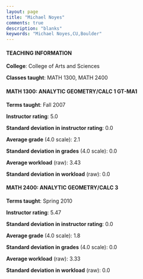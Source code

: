 ```yaml
---
layout: page
title: "Michael Noyes" 
comments: true
description: "blanks"
keywords: "Michael Noyes,CU,Boulder"
---
```

<head>
<script src="https://ajax.googleapis.com/ajax/libs/jquery/2.1.3/jquery.min.js"></script>
<script src="https://dl.dropboxusercontent.com/s/pc42nxpaw1ea4o9/highcharts.js?dl=0"></script>
<!-- <script src="../assets/js/highcharts.js"></script> -->
<style type="text/css">@font-face {
	font-family: "Bebas Neue";
	src: url(https://www.filehosting.org/file/details/544349/BebasNeue Regular.otf) format("opentype");
	}
	h1.Bebas { 
		font-family: "Bebas Neue", Verdana, Tahoma;
	}
</style>
</head>
	   
#### TEACHING INFORMATION

**College**: College of Arts and Sciences

**Classes taught**: MATH 1300, MATH 2400

#### MATH 1300: ANALYTIC GEOMETRY/CALC 1 GT-MA1

**Terms taught**: Fall 2007

**Instructor rating**: 5.0

**Standard deviation in instructor rating**: 0.0

**Average grade** (4.0 scale): 2.1

**Standard deviation in grades** (4.0 scale): 0.0

**Average workload** (raw): 3.43

**Standard deviation in workload** (raw): 0.0

#### MATH 2400: ANALYTIC GEOMETRY/CALC 3

**Terms taught**: Spring 2010

**Instructor rating**: 5.47

**Standard deviation in instructor rating**: 0.0

**Average grade** (4.0 scale): 1.8

**Standard deviation in grades** (4.0 scale): 0.0

**Average workload** (raw): 3.33

**Standard deviation in workload** (raw): 0.0

